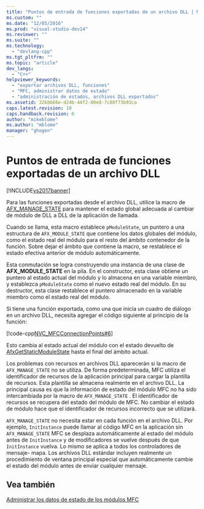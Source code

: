 ```yaml
---
title: "Puntos de entrada de funciones exportadas de un archivo DLL | Microsoft Docs"
ms.custom: ""
ms.date: "12/05/2016"
ms.prod: "visual-studio-dev14"
ms.reviewer: ""
ms.suite: ""
ms.technology: 
  - "devlang-cpp"
ms.tgt_pltfrm: ""
ms.topic: "article"
dev_langs: 
  - "C++"
helpviewer_keywords: 
  - "exportar archivos DLL, funciones"
  - "MFC, administrar datos de estado"
  - "administración de estados, archivos DLL exportados"
ms.assetid: 3268666e-d24b-44f2-80e8-7c80f73b93ca
caps.latest.revision: 10
caps.handback.revision: 6
author: "mikeblome"
ms.author: "mblome"
manager: "ghogen"
---
```

# Puntos de entrada de funciones exportadas de un archivo DLL
[!INCLUDE[vs2017banner](../assembler/inline/includes/vs2017banner.md)]

Para las funciones exportadas desde el archivo DLL, utilice la macro de [AFX\_MANAGE\_STATE](../Topic/AFX_MANAGE_STATE.md) para mantener el estado global adecuada al cambiar de módulo de DLL a DLL de la aplicación de llamada.  
  
 Cuando se llama, esta macro establece `pModuleState`, un puntero a una estructura de `AFX_MODULE_STATE` que contiene los datos globales del módulo, como el estado real del módulo para el resto del ámbito contenedor de la función.  Sobre dejar el ámbito que contiene la macro, se restablece el estado efectiva anterior de módulo automáticamente.  
  
 Esta conmutación se logra construyendo una instancia de una clase de **AFX\_MODULE\_STATE** en la pila.  En el constructor, esta clase obtiene un puntero al estado actual del módulo y lo almacena en una variable miembro, y establezca `pModuleState` como el nuevo estado real del módulo.  En su destructor, esta clase restablece el puntero almacenado en la variable miembro como el estado real del módulo.  
  
 Si tiene una función exportada, como una que inicia un cuadro de diálogo en un archivo DLL, necesita agregar el código siguiente al principio de la función:  
  
 [!code-cpp[NVC_MFCConnectionPoints#6](../mfc/codesnippet/CPP/exported-dll-function-entry-points_1.cpp)]  
  
 Esto cambia al estado actual del módulo con el estado devuelto de [AfxGetStaticModuleState](../Topic/AfxGetStaticModuleState.md) hasta el final del ámbito actual.  
  
 Los problemas con recursos en archivos DLL aparecerán si la macro de `AFX_MANAGE_STATE` no se utiliza.  De forma predeterminada, MFC utiliza el identificador de recursos de la aplicación principal para cargar la plantilla de recursos.  Esta plantilla se almacena realmente en el archivo DLL.  La principal causa es que la información de estado del módulo MFC no ha sido intercambiada por la macro de `AFX_MANAGE_STATE` .  El identificador de recursos se recupera del estado del módulo de MFC.  No cambiar el estado de módulo hace que el identificador de recursos incorrecto que se utilizará.  
  
 `AFX_MANAGE_STATE` no necesita estar en cada función en el archivo DLL.  Por ejemplo, `InitInstance` puede llamar al código MFC en la aplicación sin `AFX_MANAGE_STATE` MFC se desplaza automáticamente al estado del módulo antes de `InitInstance` y de modificadores se vuelve después de que `InitInstance` vuelva.  Lo mismo se aplica a todos los controladores de mensaje\- mapa.  Los archivos DLL estándar incluyen realmente un procedimiento de ventana principal especial que automáticamente cambie el estado del módulo antes de enviar cualquier mensaje.  
  
## Vea también  
 [Administrar los datos de estado de los módulos MFC](../mfc/managing-the-state-data-of-mfc-modules.md)